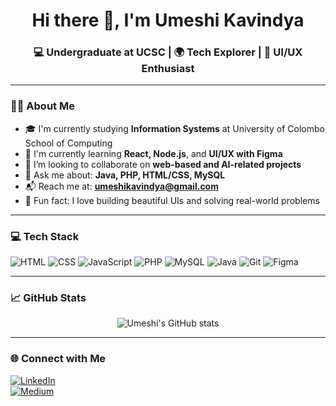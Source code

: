 <h1 align="center">Hi there 👋, I'm Umeshi Kavindya</h1>
<h3 align="center">💻 Undergraduate at UCSC | 🌍 Tech Explorer | 🎨 UI/UX Enthusiast</h3>

---

### 🙋‍♀️ About Me

- 🎓 I'm currently studying **Information Systems** at University of Colombo School of Computing  
- 🚀 I'm currently learning **React, Node.js**, and **UI/UX with Figma**  
- 🤝 I’m looking to collaborate on **web-based and AI-related projects**  
- 💬 Ask me about: **Java, PHP, HTML/CSS, MySQL**  
- 📬 Reach me at: **umeshikavindya@gmail.com**  
- 🌟 Fun fact: I love building beautiful UIs and solving real-world problems  

---

### 💻 Tech Stack

![HTML](https://img.shields.io/badge/-HTML5-E34F26?style=flat&logo=html5)
![CSS](https://img.shields.io/badge/-CSS3-1572B6?style=flat&logo=css3)
![JavaScript](https://img.shields.io/badge/-JavaScript-F7DF1E?style=flat&logo=javascript)
![PHP](https://img.shields.io/badge/-PHP-777BB4?style=flat&logo=php)
![MySQL](https://img.shields.io/badge/-MySQL-4479A1?style=flat&logo=mysql)
![Java](https://img.shields.io/badge/-Java-007396?style=flat&logo=java)
![Git](https://img.shields.io/badge/-Git-F05032?style=flat&logo=git)
![Figma](https://img.shields.io/badge/-Figma-000000?style=flat&logo=figma)

---

### 📈 GitHub Stats

<p align="center">
  <img src="https://github-readme-stats.vercel.app/api?username=Umeshi2002&show_icons=true&theme=default" alt="Umeshi's GitHub stats"/>
</p>

---

### 🌐 Connect with Me

[![LinkedIn](https://img.shields.io/badge/-LinkedIn-blue?logo=linkedin&style=flat-square)](https://linkedin.com/in/your-profile)  
[![Medium](https://img.shields.io/badge/-Medium-black?logo=medium&style=flat-square)](https://medium.com/@your-profile)
